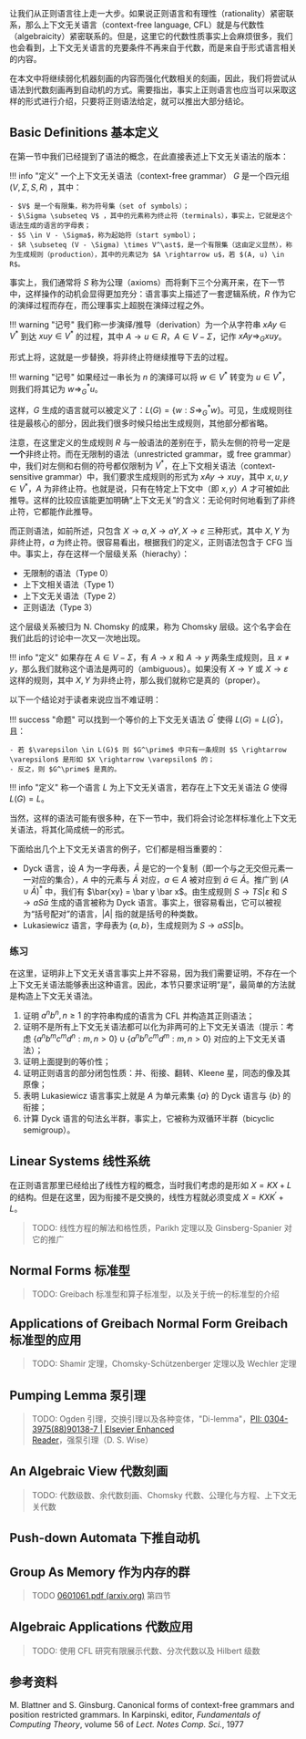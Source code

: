 
让我们从正则语言往上走一大步。如果说正则语言和有理性（rationality）紧密联系，那么上下文无关语言（context-free language, CFL）就是与代数性（algebraicity）紧密联系的。但是，这里它的代数性质事实上会麻烦很多，我们也会看到，上下文无关语言的充要条件不再来自于代数，而是来自于形式语言相关的内容。

在本文中将继续弱化机器刻画的内容而强化代数相关的刻画，因此，我们将尝试从语法到代数刻画再到自动机的方式。需要指出，事实上正则语言也应当可以采取这样的形式进行介绍，只要将正则语法给定，就可以推出大部分结论。

## Basic Definitions 基本定义

在第一节中我们已经提到了语法的概念，在此直接表述上下文无关语法的版本：

!!! info "定义"
    一个上下文无关语法（context-free grammar） $G$ 是一个四元组 $(V, \Sigma, S, R)$ ，其中：

    - $V$ 是一个有限集，称为符号集（set of symbols）；
    - $\Sigma \subseteq V$ ，其中的元素称为终止符（terminals），事实上，它就是这个语法生成的语言的字母表；
    - $S \in V - \Sigma$，称为起始符（start symbol）；
    - $R \subseteq (V - \Sigma) \times V^\ast$，是一个有限集（这由定义显然），称为生成规则（production），其中的元素记为 $A \rightarrow u$，若 $(A, u) \in R$。

事实上，我们通常将 $S$ 称为公理（axioms）而将剩下三个分离开来，在下一节中，这样操作的动机会显得更加充分：语言事实上描述了一套逻辑系统，$R$ 作为它的演绎过程而存在，而公理事实上超脱在演绎过程之外。

!!! warning "记号"
    我们称一步演绎/推导（derivation）为一个从字符串 $xAy \in V^\ast$ 到达 $xuy \in V^\ast$ 的过程，其中 $A \to u \in R$，$A \in V - \Sigma$，记作 $xAy \Rightarrow_G xuy$。

形式上将，这就是一步替换，将非终止符继续推导下去的过程。

!!! warning "记号"
    如果经过一串长为 $n$ 的演绎可以将 $w \in V^\ast$ 转变为 $u \in V^\ast$，则我们将其记为 $w \Rightarrow^\ast_G u$。
    
这样，$G$ 生成的语言就可以被定义了：$L(G) = \{w: S \Rightarrow_G^\ast w\}$。可见，生成规则往往是最核心的部分，因此我们很多时候只给出生成规则，其他部分都省略。

注意，在这里定义的生成规则 $R$ 与一般语法的差别在于，箭头左侧的符号一定是**一个**非终止符。而在无限制的语法（unrestricted grammar，或 free grammar）中，我们对左侧和右侧的符号都仅限制为 $V^\ast$，在上下文相关语法（context-sensitive grammar）中，我们要求生成规则的形式为 $xAy \rightarrow xuy$，其中 $x, u, y \in V^\ast$，$A$ 为非终止符。也就是说，只有在特定上下文中（即 $x, y$）$A$ 才可被如此推导。这样的比较应该能更加明确“上下文无关”的含义：无论何时何地看到了非终止符，它都能作此推导。

而正则语法，如前所述，只包含 $X \rightarrow a, X \rightarrow aY, X \rightarrow \varepsilon$ 三种形式，其中 $X, Y$ 为非终止符，$a$ 为终止符。很容易看出，根据我们的定义，正则语法包含于 CFG 当中。事实上，存在这样一个层级关系（hierachy）：

- 无限制的语法（Type 0）
- 上下文相关语法（Type 1）
- 上下文无关语法（Type 2）
- 正则语法（Type 3）

这个层级关系被归为 N. Chomsky 的成果，称为 Chomsky 层级。这个名字会在我们此后的讨论中一次又一次地出现。

!!! info "定义"
    如果存在 $A \in V - \Sigma$，有 $A \rightarrow x$ 和 $A \rightarrow y$ 两条生成规则，且 $x \neq y$，那么我们就称这个语法是两可的（ambiguous）。如果没有 $X \rightarrow Y$ 或 $X \rightarrow \varepsilon$ 这样的规则，其中 $X, Y$ 为非终止符，那么我们就称它是真的（proper）。

以下一个结论对于读者来说应当不难证明：

!!! success "命题"
    可以找到一个等价的上下文无关语法 $G^\prime$ 使得 $L(G) = L(G^\prime)$，且：

    - 若 $\varepsilon \in L(G)$ 则 $G^\prime$ 中只有一条规则 $S \rightarrow \varepsilon$ 是形如 $X \rightarrow \varepsilon$ 的；
    - 反之，则 $G^\prime$ 是真的。

!!! info "定义"
    称一个语言 $L$ 为上下文无关语言，若存在上下文无关语法 $G$ 使得 $L(G) = L$。
    
当然，这样的语法可能有很多种，在下一节中，我们将会讨论怎样标准化上下文无关语法，将其化简成统一的形式。

下面给出几个上下文无关语言的例子，它们都是相当重要的：

- Dyck 语言，设 $A$ 为一字母表，$\bar A$ 是它的一个复制（即一个与之无交但元素一一对应的集合），$A$ 中的元素与 $\bar A$ 对应，$a \in A$ 被对应到 $\bar a \in \bar A$。推广到 $(A \cup \bar A)^\ast$ 中，我们有 $\bar{xy} = \bar y \bar x$。由生成规则 $S \rightarrow TS|\varepsilon$ 和 $S \rightarrow aS\bar a$ 生成的语言被称为 Dyck 语言。事实上，很容易看出，它可以被视为“括号配对”的语言，$|A|$ 指的就是括号的种类数。
- Lukasiewicz 语言，字母表为 $\{a, b\}$，生成规则为 $S \rightarrow aSS|b$。

### 练习

在这里，证明非上下文无关语言事实上并不容易，因为我们需要证明，不存在一个上下文无关语法能够表出这种语言。因此，本节只要求证明“是”，最简单的方法就是构造上下文无关语法。

1. 证明 $a^nb^n, n \geqslant 1$ 的字符串构成的语言为 CFL 并构造其正则语法；
2. 证明不是所有上下文无关语法都可以化为非两可的上下文无关语法（提示：考虑 $\{a^nb^mc^md^n: m, n > 0\} \cup \{a^nb^nc^md^m: m, n > 0\}$ 对应的上下文无关语法）；
3. 证明上面提到的等价性；
4. 证明正则语言的部分闭包性质：并、衔接、翻转、Kleene 星，同态的像及其原像；
5. 表明 Lukasiewicz 语言事实上就是 $A$ 为单元素集 $\{a\}$ 的 Dyck 语言与 $\{b\}$ 的衔接；
6. 计算 Dyck 语言的句法幺半群，事实上，它被称为双循环半群（bicyclic semigroup）。

## Linear Systems 线性系统

在正则语言那里已经给出了线性方程的概念，当时我们考虑的是形如 $X = KX + L$ 的结构。但是在这里，因为衔接不是交换的，线性方程就必须变成 $X = KXK^\prime + L$。

> TODO: 线性方程的解法和格性质，Parikh 定理以及 Ginsberg-Spanier 对它的推广

## Normal Forms 标准型

> TODO: Greibach 标准型和算子标准型，以及关于统一的标准型的介绍

## Applications of Greibach Normal Form Greibach 标准型的应用

> TODO: Shamir 定理，Chomsky-Schützenberger 定理以及 Wechler 定理

## Pumping Lemma 泵引理

> TODO: Ogden 引理，交换引理以及各种变体，"Di-lemma"，[PII: 0304-3975(88)90138-7 | Elsevier Enhanced Reader](https://reader.elsevier.com/reader/sd/pii/0304397588901387?token=C64FC8D658F7D39FFEE21B181139780956B516B1EEA7AE37226CD48917E2DC78E93380CCA1B436879267BE250294B6A6&originRegion=eu-west-1&originCreation=20230215113338)，强泵引理（D. S. Wise）

## An Algebraic View 代数刻画

> TODO: 代数级数、余代数刻画、Chomsky 代数、公理化与方程、上下文无关代数

## Push-down Automata 下推自动机



## Group As Memory 作为内存的群

> TODO [0601061.pdf (arxiv.org)](https://arxiv.org/pdf/math/0601061.pdf) 第四节

## Algebraic Applications 代数应用

> TODO: 使用 CFL 研究有限展示代数、分次代数以及 Hilbert 级数

## 参考资料

M. Blattner and S. Ginsburg. Canonical forms of context-free grammars and position restricted grammars. In Karpinski, editor, *Fundamentals of Computing Theory*, volume 56 of *Lect. Notes Comp. Sci.*, 1977